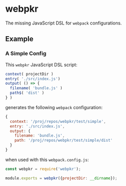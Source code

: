 # webpkr
The missing JavaScript DSL for `webpack` configurations.

## Example
### A Simple Config
This `webpkr` JavaScript DSL script:
```javascript
context( projectDir )
entry( './src/index.js')
output( () => {
  filename( 'bundle.js' )
  path$( 'dist' )
} )
```
generates the following `webpack` configuration:

```JavaScript
{
  context: '/proj/repos/webpkr/test/simple',
  entry: './src/index.js',
  output: {
    filename: 'bundle.js',
    path: '/proj/repos/webpkr/test/simple/dist'
  }
}
```
when used with this `webpack.config.js`:
```javascript
const webpkr = require('webpkr');

module.exports = webpkr({projectDir: __dirname});
```
